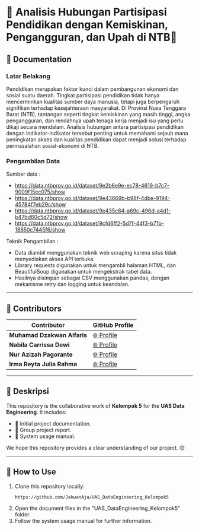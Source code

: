 # 🌟 Analisis Hubungan Partisipasi Pendidikan dengan Kemiskinan, Pengangguran, dan Upah di NTB🌟


## 📑 Documentation
### Latar Belakang
Pendidikan merupakan faktor kunci dalam pembangunan ekonomi dan sosial suatu daerah. Tingkat partisipasi pendidikan tidak hanya mencerminkan kualitas sumber daya manusia, tetapi juga berpengaruh signifikan terhadap kesejahteraan masyarakat.
Di Provinsi Nusa Tenggara Barat (NTB), tantangan seperti tingkat kemiskinan yang masih tinggi, angka pengangguran, dan rendahnya upah tenaga kerja menjadi isu yang perlu dikaji secara mendalam.
Analisis hubungan antara partisipasi pendidikan dengan indikator-indikator tersebut penting untuk memahami sejauh mana peningkatan akses dan kualitas pendidikan dapat menjadi solusi terhadap permasalahan sosial-ekonomi di NTB.

### Pengambilan Data
Sumber data : 
- https://data.ntbprov.go.id/dataset/9e2b6e9e-ec78-4619-b7c7-9009f15ec075/show
- https://data.ntbprov.go.id/dataset/9e43669b-b98f-4dbe-9194-45784f7eb29c/show
- https://data.ntbprov.go.id/dataset/9e435c84-a69c-496d-a4d1-b47bd60c5d72/show
- https://data.ntbprov.go.id/dataset/9cfd6ff2-5d7f-44f3-b71b-18850c7445f6/show

Teknik Pengambilan : 
- Data diambil menggunakan teknik web scraping karena situs tidak menyediakan akses API terbuka.
- Library requests digunakan untuk mengambil halaman HTML, dan BeautifulSoup digunakan untuk mengekstrak tabel data.
- Hasilnya disimpan sebagai CSV menggunakan pandas, dengan mekanisme retry dan logging untuk keandalan.

---

## 🤝 Contributors
| Contributor       | GitHub Profile                                  |
|-------------------|------------------------------------------------|
| **Muhamad Dzakwan Alfaris**  | [🌐 Profile](https://github.com/JakwanAja) |
| **Nabila Carrissa Dewi**      | [🌐 Profile](https://github.com/nabilacarrissa)    |
| **Nur Azizah Pagorante**      | [🌐 Profile](https://github.com/aaazizah08)    |
| **Irma Reyta Julia Rahma**      | [🌐 Profile](https://github.com/IrmReytaJ)    |



---

## 📝 Deskripsi
This repository is the collaborative work of **Kelompok 5** for the **UAS Data Engineering**. It includes:
- 📌 Initial project documentation.
- 📌 Group project report.
- 📌 System usage manual.

We hope this repository provides a clear understanding of our project. 😊

---

## 🚀 How to Use
1. Clone this repository locally:
   ```bash
   https://github.com/JakwanAja/UAS_DataEngineering_Kelompok5
   ```
2. Open the document files in the "UAS_DataEngineering_Kelompok5" folder.
3. Follow the system usage manual for further information.
